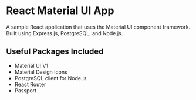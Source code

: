 # React Material UI App

A sample React application that uses the Material UI component framework. Built using Express.js, PostgreSQL, and Node.js.

## Useful Packages Included

* Material UI V1
* Material Design Icons
* PostgreSQL client for Node.js
* React Router
* Passport
